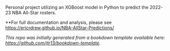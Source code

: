 Personal project utilizing an XGBoost model in Python to predict the 2022-23 NBA All-Star rosters.

**For full documentation and analysis, please see https://ericrdrew.github.io/NBA-AllStar-Predictions/


*This repo was initially generated from a bookdown template available here: https://github.com/jtr13/bookdown-template.*

